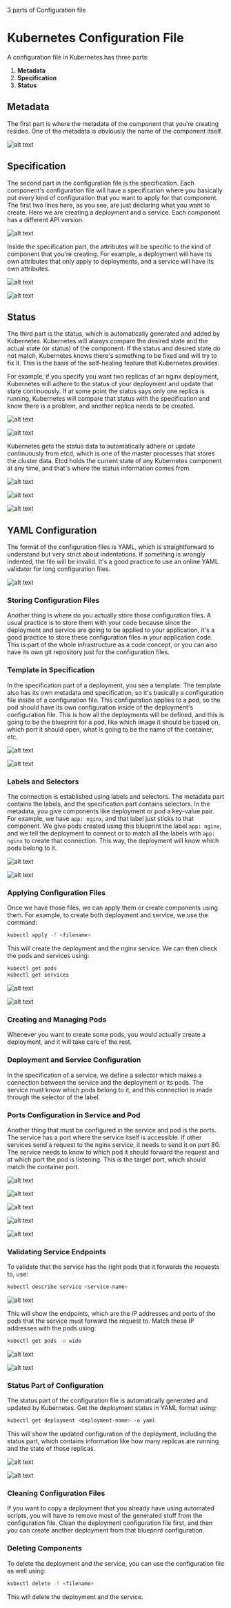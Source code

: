 3 parts of Configuration file

# Kubernetes Configuration File

A configuration file in Kubernetes has three parts:

1. **Metadata**
2. **Specification**
3. **Status**

## Metadata

The first part is where the metadata of the component that you're creating resides. One of the metadata is obviously the name of the component itself.

![alt text](image-57.png)

## Specification

The second part in the configuration file is the specification. Each component's configuration file will have a specification where you basically put every kind of configuration that you want to apply for that component. The first two lines here, as you see, are just declaring what you want to create. Here we are creating a deployment and a service. Each component has a different API version.

![alt text](image-58.png)

Inside the specification part, the attributes will be specific to the kind of component that you're creating. For example, a deployment will have its own attributes that only apply to deployments, and a service will have its own attributes.

![alt text](image-77.png)

![alt text](image-78.png)

## Status

The third part is the status, which is automatically generated and added by Kubernetes. Kubernetes will always compare the desired state and the actual state (or status) of the component. If the status and desired state do not match, Kubernetes knows there's something to be fixed and will try to fix it. This is the basis of the self-healing feature that Kubernetes provides.

For example, if you specify you want two replicas of an nginx deployment, Kubernetes will adhere to the status of your deployment and update that state continuously. If at some point the status says only one replica is running, Kubernetes will compare that status with the specification and know there is a problem, and another replica needs to be created.

![alt text](image-79.png)

![alt text](image-80.png)

Kubernetes gets the status data to automatically adhere or update continuously from etcd, which is one of the master processes that stores the cluster data. Etcd holds the current state of any Kubernetes component at any time, and that's where the status information comes from.

![alt text](image-81.png)

![alt text](image-82.png)

![alt text](image-59.png)


## YAML Configuration

The format of the configuration files is YAML, which is straightforward to understand but very strict about indentations. If something is wrongly indented, the file will be invalid. It's a good practice to use an online YAML validator for long configuration files.

![alt text](image-60.png)

### Storing Configuration Files

Another thing is where do you actually store those configuration files. A usual practice is to store them with your code because since the deployment and service are going to be applied to your application, it's a good practice to store these configuration files in your application code. This is part of the whole infrastructure as a code concept, or you can also have its own git repository just for the configuration files.

### Template in Specification

In the specification part of a deployment, you see a template. The template also has its own metadata and specification, so it's basically a configuration file inside of a configuration file. This configuration applies to a pod, so the pod should have its own configuration inside of the deployment's configuration file. This is how all the deployments will be defined, and this is going to be the blueprint for a pod, like which image it should be based on, which port it should open, what is going to be the name of the container, etc.


![alt text](image-61.png)

![alt text](image-62.png)

### Labels and Selectors

The connection is established using labels and selectors. The metadata part contains the labels, and the specification part contains selectors. In the metadata, you give components like deployment or pod a key-value pair. For example, we have `app: nginx`, and that label just sticks to that component. We give pods created using this blueprint the label `app: nginx`, and we tell the deployment to connect or to match all the labels with `app: nginx` to create that connection. This way, the deployment will know which pods belong to it.

![alt text](image-63.png)

![alt text](image-64.png)


### Applying Configuration Files

Once we have those files, we can apply them or create components using them. For example, to create both deployment and service, we use the command:

```sh
kubectl apply -f <filename>
```

This will create the deployment and the nginx service. We can then check the pods and services using:

```sh
kubectl get pods
kubectl get services
```

![alt text](image-65.png)

![alt text](image-66.png)


### Creating and Managing Pods

Whenever you want to create some pods, you would actually create a deployment, and it will take care of the rest.


### Deployment and Service Configuration

In the specification of a service, we define a selector which makes a connection between the service and the deployment or its pods. The service must know which pods belong to it, and this connection is made through the selector of the label.



### Ports Configuration in Service and Pod


Another thing that must be configured in the service and pod is the ports. The service has a port where the service itself is accessible. If other services send a request to the nginx service, it needs to send it on port 80. The service needs to know to which pod it should forward the request and at which port the pod is listening. This is the target port, which should match the container port.

![alt text](image-67.png) 

![alt text](image-68.png)

![alt text](image-69.png)

![alt text](image-70.png)

![alt text](image-71.png)


### Validating Service Endpoints

To validate that the service has the right pods that it forwards the requests to, use:

```sh
kubectl describe service <service-name>
```

![alt text](image-72.png)

This will show the endpoints, which are the IP addresses and ports of the pods that the service must forward the request to. Match these IP addresses with the pods using:

```sh
kubectl get pods -o wide
```
![alt text](image-73.png)

![alt text](image-74.png)

### Status Part of Configuration

The status part of the configuration file is automatically generated and updated by Kubernetes. Get the deployment status in YAML format using:

```sh
kubectl get deployment <deployment-name> -o yaml
```

This will show the updated configuration of the deployment, including the status part, which contains information like how many replicas are running and the state of those replicas.

![alt text](image-75.png)

![alt text](image-76.png)


### Cleaning Configuration Files

If you want to copy a deployment that you already have using automated scripts, you will have to remove most of the generated stuff from the configuration file. Clean the deployment configuration file first, and then you can create another deployment from that blueprint configuration.


### Deleting Components

To delete the deployment and the service, you can use the configuration file as well using:

```sh
kubectl delete -f <filename>
```

This will delete the deployment and the service.
